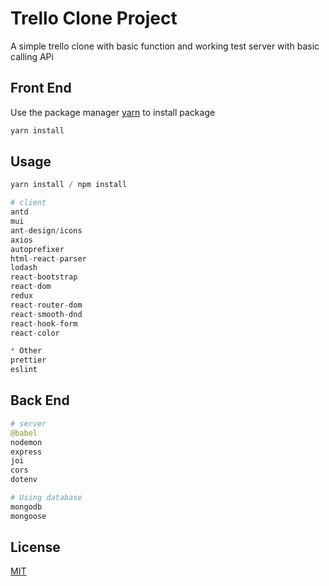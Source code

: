 # Trello Clone Project

A simple trello clone with basic function and working test server with basic calling APi

## Front End

Use the package manager [yarn](https://classic.yarnpkg.com/lang/en/docs/install/#windows-stable) to install package

```bash
yarn install
```

## Usage

```python
yarn install / npm install 

# client
antd
mui
ant-design/icons
axios
autoprefixer
html-react-parser
lodash
react-bootstrap
react-dom
redux
react-router-dom
react-smooth-dnd
react-hook-form
react-color

* Other
prettier
eslint

```

## Back End
```python
# server
@babel
nodemon
express
joi
cors
dotenv

# Using database
mongodb
mongoose
```

## License
[MIT](https://choosealicense.com/licenses/mit/)